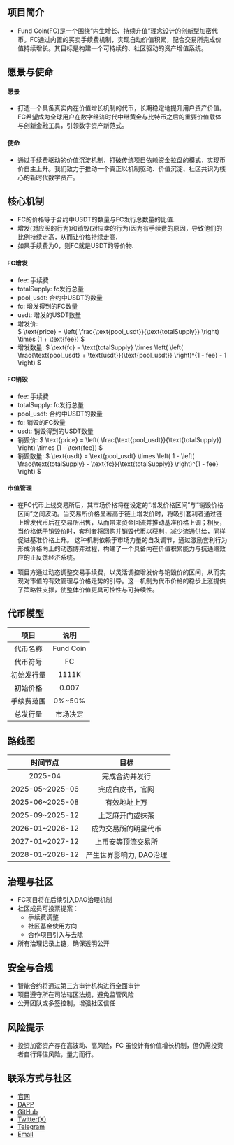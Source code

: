 ## 项目简介
- Fund Coin(FC)是一个围绕“内生增长、持续升值”理念设计的创新型加密代币。FC通过内置的买卖手续费机制，实现自动价值积累，配合交易所完成价值持续增长。其目标是构建一个可持续的、社区驱动的资产增值系统。

## 愿景与使命
#### 愿景
- 打造一个具备真实内在价值增长机制的代币，长期稳定地提升用户资产价值。FC希望成为全球用户在数字经济时代中继黄金与比特币之后的重要价值载体与创新金融工具，引领数字资产新范式。
#### 使命
- 通过手续费驱动的价值沉淀机制，打破传统项目依赖资金拉盘的模式，实现币价自主上升。我们致力于推动一个真正以机制驱动、价值沉淀、社区共识为核心的新时代数字资产。

## 核心机制
- FC的价格等于合约中USDT的数量与FC发行总数量的比值.
- 增发(对应买的行为)和销毁(对应卖的行为)因为有手续费的原因，导致他们的比例持续走高，从而让价格持续走高.
- 如果手续费为0，则FC就是USDT的等价物.

#### FC增发
- fee: 手续费
- totalSupply: fc发行总量
- pool_usdt: 合约中USDT的数量
- fc: 增发得到的FC数量
- usdt: 增发的USDT数量
- 增发价:  
$ \text{price} = \left( \frac{\text{pool\_usdt}}{\text{totalSupply}} \right) \times (1 + \text{fee}) $
- 增发数量:
$
\text{fc} = \text{totalSupply} \times \left( \left( \frac{\text{pool\_usdt} + \text{usdt}}{\text{pool\_usdt}} \right)^{1 - fee} - 1 \right)
$
#### FC销毁
- fee: 手续费
- totalSupply: fc发行总量
- pool_usdt: 合约中USDT的数量
- fc: 销毁的FC数量
- usdt: 销毁得到的USDT数量
- 销毁价:
$ \text{price} = \left( \frac{\text{pool\_usdt}}{\text{totalSupply}} \right) \times (1 - \text{fee}) $
- 销毁数量:
$
\text{usdt} = \text{pool\_usdt} \times \left( 1 - \left( \frac{\text{totalSupply} - \text{fc}}{\text{totalSupply}} \right)^{1 - fee} \right)
$

#### 市值管理
- 在FC代币上线交易所后，其市场价格将在设定的“增发价格区间”与“销毁价格区间”之间波动。当交易所价格显著高于链上增发价时，将吸引套利者通过链上增发代币后在交易所出售，从而带来资金回流并推动基准价格上调；相反，当价格低于销毁价时，套利者将回购并销毁代币以获利，减少流通供给，同样促进基准价格上升。
这种机制依赖于市场力量的自发调节，通过激励套利行为形成价格向上的动态博弈过程，构建了一个具备内在价值积累能力与抗通缩效应的正反馈经济系统。

- 项目方通过动态调整交易手续费，以灵活调控增发价与销毁价的区间，从而实现对市值的有效管理与价格走势的引导。这一机制为代币价格的稳步上涨提供了策略性支撑，使整体价值更具可控性与可持续性。

## 代币模型
项目 |  说明
:----:| :-----: 
代币名称 | Fund Coin  
代币符号 | FC 
初始发行量 | 1111K 
初始价格 | 0.007 
手续费范围| 0%~50% 
总发行量 | 市场决定 

## 路线图
时间节点 |  目标 
:----:| :-----: 
2025-04 | 完成合约并发行  
2025-05~2025-06 | 完成白皮书，官网 
2025-06~2025-08 | 有效地址上万 
2025-09~2025-12 | 上芝麻开门或抹茶 
2026-01~2026-12 | 成为交易所的明星代币 
2027-01~2027-12 | 上币安等顶流交易所
2028-01~2028-12 | 产生世界影响力, DAO治理

## 治理与社区
- FC项目将在后续引入DAO治理机制
- 社区成员可投票提案：
    - 手续费调整
    - 社区基金使用方向
    - 合作项目引入与去除
- 所有治理记录上链，确保透明公开

## 安全与合规
- 智能合约将通过第三方审计机构进行全面审计
- 项目遵守所在司法辖区法规，避免监管风险
- 公开团队或多签控制，增强社区信任

## 风险提示
- 投资加密资产存在高波动、高风险，FC 虽设计有价值增长机制，但仍需投资者自行评估风险，量力而行。

## 联系方式与社区
- [官网](https://www.fcoin.me)
- [DAPP](https://fcoin.me)
- [GitHub](https://github.com/LessMyers/fcoin)
- [Twitter(X)](https://x.com/@FC_Project)
- [Telegram](https://web.telegram.org/k/#@FundCoinGroup)
- [Email](contact@fcoin.me)